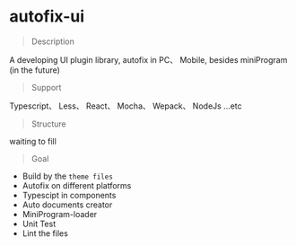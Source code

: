 # autofix-ui

> Description

A developing UI plugin library, autofix in PC、 Mobile, besides miniProgram (in the future)


> Support

Typescript、  Less、  React、  Mocha、 Wepack、 NodeJs ...etc


> Structure

 waiting to fill


> Goal

* Build by the `theme files`
* Autofix on different platforms
* Typescipt in components
* Auto documents creator
* MiniProgram-loader
* Unit Test
* Lint the files
